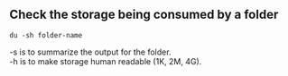 ## Check the storage being consumed by a folder

```
du -sh folder-name
```
-s is to summarize the output for the folder.   
-h is to make storage human readable (1K, 2M, 4G).
